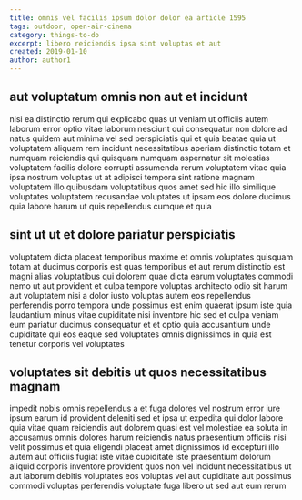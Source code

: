 ```yaml
---
title: omnis vel facilis ipsum dolor dolor ea article 1595
tags: outdoor, open-air-cinema
category: things-to-do
excerpt: libero reiciendis ipsa sint voluptas et aut
created: 2019-01-10
author: author1
---
```


## aut voluptatum omnis non aut et incidunt

nisi ea distinctio rerum qui explicabo quas ut veniam ut officiis autem laborum error optio vitae laborum nesciunt qui consequatur non dolore ad natus quidem aut minima vel sed perspiciatis qui et quia beatae quia ut voluptatem aliquam rem incidunt necessitatibus aperiam distinctio totam et numquam reiciendis qui quisquam numquam aspernatur sit molestias voluptatem facilis dolore corrupti assumenda rerum voluptatem vitae quia ipsa nostrum voluptas ut at adipisci tempora sint ratione magnam voluptatem illo quibusdam voluptatibus quos amet sed hic illo similique voluptates voluptatem recusandae voluptates ut ipsam eos dolore ducimus quia labore harum ut quis repellendus cumque et quia

## sint ut ut et dolore pariatur perspiciatis

voluptatem dicta placeat temporibus maxime et omnis voluptates quisquam totam at ducimus corporis est quas temporibus et aut rerum distinctio est magni alias voluptatibus qui dolorem quae dicta earum voluptates commodi nemo ut aut provident et culpa tempore voluptas architecto odio sit harum aut voluptatem nisi a dolor iusto voluptas autem eos repellendus perferendis porro tempora unde possimus est enim quaerat ipsum iste quia laudantium minus vitae cupiditate nisi inventore hic sed et culpa veniam eum pariatur ducimus consequatur et et optio quia accusantium unde cupiditate qui eos eaque sed voluptates omnis dignissimos in quia est tenetur corporis vel voluptates

## voluptates sit debitis ut quos necessitatibus magnam

impedit nobis omnis repellendus a et fuga dolores vel nostrum error iure ipsum earum id provident deleniti sed et ipsa ut expedita qui dolor labore quia vitae quam reiciendis aut dolorem quasi est vel molestiae ea soluta in accusamus omnis dolores harum reiciendis natus praesentium officiis nisi velit possimus et quia eligendi placeat amet dignissimos id excepturi illo autem aut officiis fugiat iste vitae cupiditate iste praesentium dolorum aliquid corporis inventore provident quos non vel incidunt necessitatibus ut aut laborum debitis voluptates eos voluptas vel aut cupiditate aut possimus commodi voluptas perferendis voluptate fuga libero ut sed aut eum rerum
